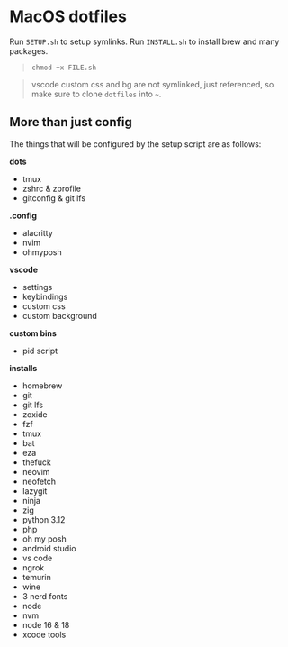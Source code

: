 # MacOS dotfiles

Run `SETUP.sh` to setup symlinks.
Run `INSTALL.sh` to install brew and many packages.

> `chmod +x FILE.sh`

> vscode custom css and bg are not symlinked, just referenced, so make sure to clone `dotfiles` into `~`.

## More than just config

The things that will be configured by the setup script are as follows:

**dots**
- tmux
- zshrc & zprofile
- gitconfig & git lfs

**.config**
- alacritty
- nvim
- ohmyposh

**vscode**
- settings
- keybindings
- custom css
- custom background

**custom bins**
- pid script

**installs**
- homebrew
- git
- git lfs
- zoxide
- fzf
- tmux
- bat
- eza
- thefuck
- neovim
- neofetch
- lazygit
- ninja
- zig
- python 3.12
- php
- oh my posh
- android studio
- vs code
- ngrok
- temurin
- wine
- 3 nerd fonts
- node
- nvm
- node 16 & 18
- xcode tools